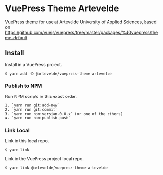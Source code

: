 # VuePress Theme Artevelde

VuePress theme for use at Artevelde University of Applied Sciences, based on https://github.com/vuejs/vuepress/tree/master/packages/%40vuepress/theme-default.

## Install

Install in a VuePress project.

    $ yarn add -D @artevelde/vuepress-theme-artevelde

### Publish to NPM

Run NPM scripts in this exact order.

    1. `yarn run git:add-new`
    2. `yarn run git:commit`
    3. `yarn run npm:version-0.0.x` (or one of the others)
    4. `yarn run npm:publish-push`

### Link Local

Link in this local repo.

    $ yarn link

Link in the VuePress project local repo.

    $ yarn link @artevelde/vuepress-theme-artevelde
